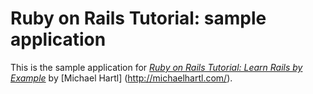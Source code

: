 # Ruby on Rails Tutorial: sample application

This is the sample application for [*Ruby on Rails Tutorial: Learn Rails by Example*](http://railstutorial.org/) by [Michael Hartl] (http://michaelhartl.com/).
